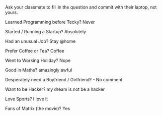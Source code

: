 Ask your classmate to fill in the question and commit with their laptop, not yours.

Learned Programming before Tecky? Never

Started / Running a Startup? Absolutely

Had an unusual Job? Stay @home  

Prefer Coffee or Tea? Coffee

Went to Working Holiday? Nope

Good in Maths? amazingly awful

Desperately need a Boyfriend / Girlfriend? - No comment

Want to be Hacker? my dream is not be a hacker

Love Sports? I love it

Fans of Matrix (the movie)? Yes